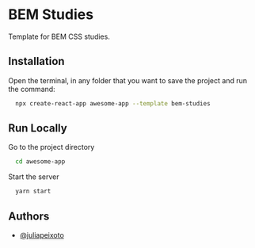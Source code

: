 
# BEM Studies

Template for BEM CSS studies.


## Installation

Open the terminal, in any folder that you want to save the project and run the command:

```bash
  npx create-react-app awesome-app --template bem-studies
```
    
## Run Locally

Go to the project directory

```bash
  cd awesome-app
```

Start the server

```bash
  yarn start
```


## Authors

- [@juliapeixoto](https://github.com/juliapeixoto)

